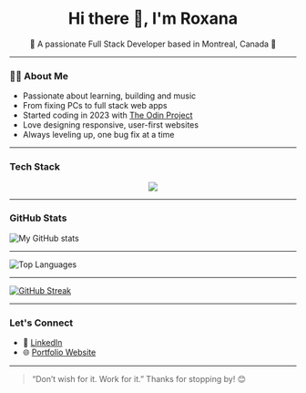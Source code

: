 <h1 align="center">Hi there 👋, I'm Roxana</h1>
<p align="center">🌸 A passionate Full Stack Developer based in Montreal, Canada 🌸</p>

---

### 👩‍💻 About Me

- Passionate about learning, building and music
- From fixing PCs to full stack web apps
- Started coding in 2023 with [The Odin Project](https://www.theodinproject.com/)  
- Love designing responsive, user-first websites  
- Always leveling up, one bug fix at a time 

---

### Tech Stack

<p align="center">
  <a href="https://skillicons.dev">
    <img src="https://skillicons.dev/icons?i=html,css,js,react,tailwind,bootstrap,nodejs,express,mongodb,postgres,prisma,pug,vite,vitest,webpack,docker,postman,jest,vscode,babel,codepen,gcp,github,npm,stackoverflow,ubuntu,notion" />
  </a>
</p>

---

### GitHub Stats

![My GitHub stats](https://github-readme-stats.vercel.app/api?username=rosecodez&show_icons=true&theme=dark)

---
![Top Languages](https://github-readme-stats.vercel.app/api/top-langs/?username=rosecodez&layout=compact&theme=dark)

---
[![GitHub Streak](https://github-readme-streak-stats.herokuapp.com?user=rosecodez&theme=dark&hide_border=false)](https://git.io/streak-stats)

---
### Let's Connect

- 💼 [LinkedIn](https://www.linkedin.com/in/roxana-dandu/)
- 🌐 [Portfolio Website](https://rosecodez.github.io/Portfolio-Website)

---

> “Don’t wish for it. Work for it.” 
Thanks for stopping by! 😊
